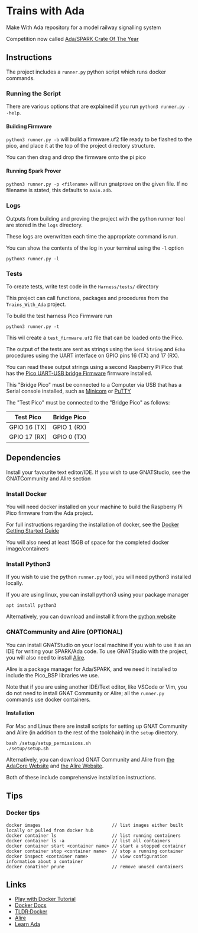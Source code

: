 # Trains with Ada
Make With Ada repository for a model railway signalling system

Competition now called [Ada/SPARK Crate Of The Year](https://blog.adacore.com/announcing-the-first-ada-spark-crate-of-the-year-award)

## Instructions
The project includes a `runner.py` python script which runs docker commands.

### Running the Script
There are various options that are explained if you run `python3 runner.py --help`.

#### Building Firmware
`python3 runner.py -b` will build a firmware.uf2 file ready to be flashed to the pico, and place it at the top of the project directory structure.

You can then drag and drop the firmware onto the pi pico

#### Running Spark Prover
`python3 runner.py -p <filename>` will run gnatprove on the given file. If no filename is stated, this defaults to `main.adb`.

### Logs
Outputs from building and proving the project with the python runner tool are stored in the `logs` directory.

These logs are overwritten each time the appropriate command is run.

You can show the contents of the log in your terminal using the `-l` option
```
python3 runner.py -l
```

### Tests
To create tests, write test code in the `Harness/tests/` directory

This project can call functions, packages and procedures from the `Trains_With_Ada` project.

To build the test harness Pico Firmware run
```
python3 runner.py -t
```
This wil create a `test_firmware.uf2` file that can be loaded onto the Pico.

The output of the tests are sent as strings using the `Send_String` and `Echo` procedures using the UART interface on GPIO pins 16 (TX) and 17 (RX).

You can read these output strings using a second Raspberry Pi Pico that has the [Pico UART-USB bridge Firmware](https://github.com/Noltari/pico-uart-bridge/releases/tag/v2.1) firmware installed.

This "Bridge Pico" must be connected to a Computer via USB that has a Serial console installed, such as [Minicom](https://wiki.emacinc.com/wiki/Getting_Started_With_Minicom) or [PuTTY](https://www.chiark.greenend.org.uk/~sgtatham/putty/)

The "Test Pico" must be connected to the "Bridge Pico" as follows:

Test Pico | Bridge Pico
--- | ---
GPIO 16 (TX) | GPIO 1 (RX)
GPIO 17 (RX) | GPIO 0 (TX)

## Dependencies
Install your favourite text editor/IDE. If you wish to use GNATStudio, see the GNATCommunity and Alire section

### Install Docker
You will need docker installed on your machine to build the Raspberry Pi Pico firmware from the Ada project.

For full instructions regarding the installation of docker, see the [Docker Getting Started Guide](https://www.docker.com/get-started)

You will also need at least 15GB of space for the completed docker image/containers

### Install Python3
If you wish to use the python `runner.py` tool, you will need python3 installed locally.

If you are using linux, you can install python3 using your package manager
```
apt install python3
```

Alternatively, you can download and install it from the [python website](https://www.python.org/downloads/)

### GNATCommunity and Alire (OPTIONAL)
You can install GNATStudio on your local machine if you wish to use it as an IDE for writing your SPARK/Ada code.
To use GNATStudio with the project, you will also need to install [Alire](https://alire.ada.dev/).

Alire is a package manager for Ada/SPARK, and we need it installed to include the Pico_BSP libraries we use.

Note that if you are using another IDE/Text editor, like VSCode or Vim, you do not need to install GNAT Community or Alire; all the `runner.py` commands use docker containers.

#### Installation
For Mac and Linux there are install scripts for setting up GNAT Community and Alire (in addition to the rest of the toolchain) in the `setup` directory.
```
bash /setup/setup_permissions.sh
./setup/setup.sh
```

Alternatively, you can download GNAT Community and Alire from [the AdaCore Website](https://www.adacore.com/download/more) and [the Alire Website](https://alire.ada.dev/docs/#installation).

Both of these include comprehensive installation instructions.

## Tips

### Docker tips
```
docker images                           // list images either built locally or pulled from docker hub
docker container ls                     // list running containers
docker container ls -a                  // list all containers
docker container start <container name> // start a stopped container
docker container stop <container name>  // stop a running container
docker inspect <container name>         // view configuration information about a container
docker conatiner prune                  // remove unused containers
```

## Links
- [Play with Docker Tutorial](https://training.play-with-docker.com/)
- [Docker Docs](https://docs.docker.com/)
- [TLDR;Docker](https://github.com/tldr-pages/tldr/blob/master/pages/common/docker.md)
- [Alire](https://alire.ada.dev/)
- [Learn Ada](https://learn.adacore.com/)
